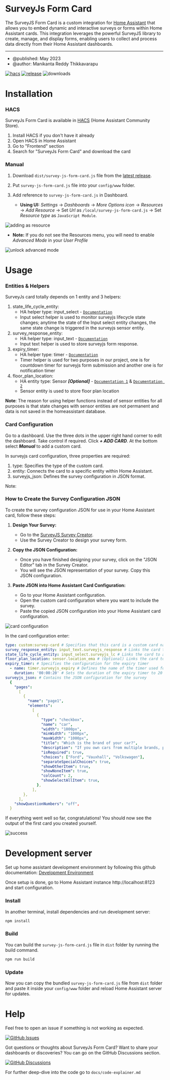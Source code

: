 # SurveyJs Form Card

The SurveyJS Form Card is a custom integration for [Home Assistant][home-assistant] that allows you to embed dynamic and interactive surveys or forms within Home Assistant cards. This integration leverages the powerful SurveyJS library to create, manage, and display forms, enabling users to collect and process data directly from their Home Assistant dashboards.

---

- @published: May 2023
- @author: Manikanta Reddy Thikkavarapu

[![hacs][hacs-badge]][hacs-url]
[![release][release-badge]][release-url]
![downloads][downloads-badge]

# Installation

### HACS

SurveyJs Form Card is available in [HACS][hacs] (Home Assistant Community Store).

1. Install HACS if you don't have it already
2. Open HACS in Home Assistant
3. Go to "Frontend" section
4. Search for "SurveyJs Form Card" and download the card

### Manual

1. Download `dist/survey-js-form-card.js` file from the [latest release][release-url].
2. Put `survey-js-form-card.js` file into your `config/www` folder.
3. Add reference to `survey-js-form-card.js` in Dashboard.

   - **Using UI:** _Settings_ → _Dashboards_ → _More Options icon_ → _Resources_ → _Add Resource_ → Set _Url_ as `/local/survey-js-form-card.js` → Set _Resource type_ as `JavaScript Module`.

![adding as resource](src/img/adding-as-resource_dev.png)

   - **Note:** If you do not see the Resources menu, you will need to enable _Advanced Mode_ in your _User Profile_

![unlock advanced mode](src/img/advanced-mode.png)

# Usage

### Entities & Helpers

SurveyJs card totally depends on 1 entity and 3 helpers:

1. state_life_cycle_entity:
   - HA helper type: input_select - [`Documentation`](https://www.home-assistant.io/integrations/input_select/)
   - Input select helper is used to monitor surveyjs lifecycle state changes; anytime the state of the Input select entity changes, the same state change is triggered in the surveyjs sensor entity.
2. survey_response_entity:
   - HA helper type: input_text - [`Documentation`](https://www.home-assistant.io/integrations/input_text/)
   - Input text helper is used to store surveyjs form response.
3. expiry_timer:
   - HA helper type: timer - [`Documentation`](https://www.home-assistant.io/integrations/timer/)
   - Timer helper is used for two purposes in our project, one is for countdown timer for surveyjs form submission and another one is for notification timer
4. floor_plan_location:
   - HA entity type: Sensor **_[Optional]_** - [`Documentation 1`](https://www.home-assistant.io/integrations/sensor/) & [`Documentation 2`](https://developers.home-assistant.io/docs/core/entity/sensor/)
   - Sensor entity is used to store floor plan location

**Note**: The reason for using helper functions instead of sensor entities for all purposes is that state changes with sensor entities are not permanent and data is not saved in the homeassistant database.

### Card Configuration

Go to a dashboard. Use the three dots in the upper right hand corner to edit the
dashboard. Take control if required. Click **_+ ADD CARD_**. At the bottom
select **_Manual_** to add a custom card.

In surveyjs card configuration, three properties are required:

1. type: Specifies the type of the custom card.
2. entity: Connects the card to a specific entity within Home Assistant.
3. surveyjs_json: Defines the survey configuration in JSON format.

Note:
### How to Create the Survey Configuration JSON

To create the survey configuration JSON for use in your Home Assistant card, follow these steps:

1. **Design Your Survey:**
   - Go to the [SurveyJS Survey Creator](https://surveyjs.io/create-free-survey).
   - Use the Survey Creator to design your survey form.

2. **Copy the JSON Configuration:**
   - Once you have finished designing your survey, click on the "JSON Editor" tab in the Survey Creator.
   - You will see the JSON representation of your survey. Copy this JSON configuration.

3. **Paste JSON into Home Assistant Card Configuration:**
   - Go to your Home Assistant configuration.
   - Open the custom card configuration where you want to include the survey.
   - Paste the copied JSON configuration into your Home Assistant card configuration.


![card configuration](src/img/card-config.png)

In the card configuration enter:

```yaml
type: custom:survey-card # Specifies that this card is a custom card named 'survey-card'
survey_response_entity: input_text.surveyjs_response # Links the card to an input_text entity to store survey responses
state_life_cycle_entity: input_select.surveyjs_lc # Links the card to an input_select entity to monitor survey lifecycle state changes
floor_plan_location: sensor.location_ema # (Optional) Links the card to a sensor entity that stores floor plan location
expiry_timer: # Specifies the configuration for the expiry timer
  - name: timer.surveyjs_expiry # Defines the name of the timer used for the survey expiration
    duration: '00:00:20' # Sets the duration of the expiry timer to 20 seconds
surveyjs_json: # Contains the JSON configuration for the survey
  {
    "pages":
      [
        {
          "name": "page1",
          "elements":
            [
              {
                "type": "checkbox",
                "name": "car",
                "width": "1000px",
                "minWidth": "1000px",
                "maxWidth": "1000px",
                "title": "Which is the brand of your car?",
                "description": "If you own cars from multiple brands, please select all of them.",
                "isRequired": true,
                "choices": ["Ford", "Vauxhall", "Volkswagen"],
                "separateSpecialChoices": true,
                "showOtherItem": true,
                "showNoneItem": true,
                "colCount": 2,
                "showSelectAllItem": true,
              },
            ],
        },
      ],
    "showQuestionNumbers": "off",
  }
```

If everything went well so far, congratulations! You should now see the output of the first card you created yourself.

![success](src/img/success.png)

# Development server

Set up home assistant development environment by following this github documentation: [Development Environment](https://github.com/home-assistant-tutorials/01.development-environment)

Once setup is done, go to Home Assistant instance http://localhost:8123 and start configuration.

### Install

In another terminal, install dependencies and run development server:

```sh
npm install
```

### Build

You can build the `survey-js-form-card.js` file in `dist` folder by running the build command.

```sh
npm run build
```

### Update

Now you can copy the bundled `survey-js-form-card.js` file from `dist` folder and paste it inside your `config/www` folder and reload Home Assistant server for updates.

# Help

Feel free to open an issue if something is not working as expected.

[![GitHub Issues](https://img.shields.io/badge/GitHub-Issues-green?logo=github)](https://github.com/NEU-ABLE-LAB/SurveyJs-HomeAssistant-Card/issues)

Got questions or thoughts about SurveyJs Form Card? Want to share your dashboards or discoveries? You can go on the GitHub Discussions section.

[![GitHub Discussions](https://img.shields.io/badge/GitHub-Discussions-lightgrey?logo=github)](https://github.com/NEU-ABLE-LAB/SurveyJs-HomeAssistant-Card/discussions)

For further deep-dive into the code go to `docs/code-explainer.md`

<!-- Badges -->

[hacs-url]: https://github.com/hacs/integration
[hacs-badge]: https://img.shields.io/badge/hacs-default-orange.svg?style=flat-square
[release-badge]: https://img.shields.io/github/v/release/NEU-ABLE-LAB/SurveyJs-HomeAssistant-Card?style=flat-square
[downloads-badge]: https://img.shields.io/github/downloads/NEU-ABLE-LAB/SurveyJs-HomeAssistant-Card/total?style=flat-square

<!-- References -->

[home-assistant]: https://www.home-assistant.io/
[hacs]: https://hacs.xyz
[release-url]: https://github.com/NEU-ABLE-LAB/SurveyJs-HomeAssistant-Card/releases
